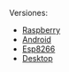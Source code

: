 Versiones:

- [Raspberry](Raspberry/README.md) 
- [Android](andoid/README.md)
- [Esp8266](esp8266/README.md) 
- [Desktop](desktop/README.md)  